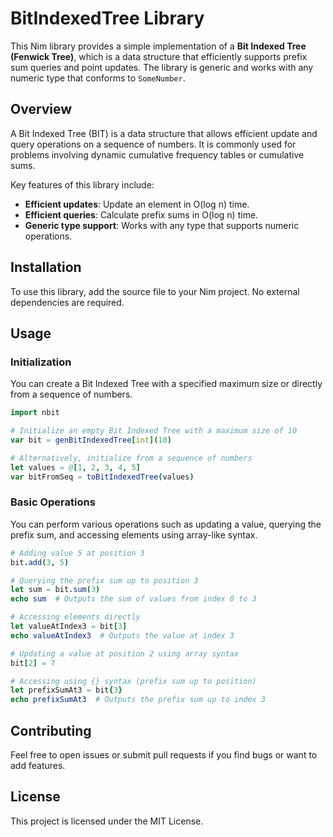 <!-- # nbit
Bit Indexed Tree (BIT) library written in Nim. -->

# BitIndexedTree Library

This Nim library provides a simple implementation of a **Bit Indexed Tree (Fenwick Tree)**, which is a data structure that efficiently supports prefix sum queries and point updates. The library is generic and works with any numeric type that conforms to `SomeNumber`.

## Overview

A Bit Indexed Tree (BIT) is a data structure that allows efficient update and query operations on a sequence of numbers. It is commonly used for problems involving dynamic cumulative frequency tables or cumulative sums.

Key features of this library include:
- **Efficient updates**: Update an element in O(log n) time.
- **Efficient queries**: Calculate prefix sums in O(log n) time.
- **Generic type support**: Works with any type that supports numeric operations.

## Installation

To use this library, add the source file to your Nim project. No external dependencies are required.

## Usage

### Initialization

You can create a Bit Indexed Tree with a specified maximum size or directly from a sequence of numbers.

```nim
import nbit

# Initialize an empty Bit Indexed Tree with a maximum size of 10
var bit = genBitIndexedTree[int](10)

# Alternatively, initialize from a sequence of numbers
let values = @[1, 2, 3, 4, 5]
var bitFromSeq = toBitIndexedTree(values)
```

### Basic Operations

You can perform various operations such as updating a value, querying the prefix sum, and accessing elements using array-like syntax.

```nim
# Adding value 5 at position 3
bit.add(3, 5)

# Querying the prefix sum up to position 3
let sum = bit.sum(3)
echo sum  # Outputs the sum of values from index 0 to 3

# Accessing elements directly
let valueAtIndex3 = bit[3]
echo valueAtIndex3  # Outputs the value at index 3

# Updating a value at position 2 using array syntax
bit[2] = 7

# Accessing using {} syntax (prefix sum up to position)
let prefixSumAt3 = bit{3}
echo prefixSumAt3  # Outputs the prefix sum up to index 3
```

<!-- ### Iterators

The library provides two iterators for traversing the tree:
- `seekTopDown`: Traverses from a given position downwards.
- `seekBottomUp`: Traverses from a given position upwards.

```nim
# Example usage of seekTopDown
for pos in bit.seekTopDown(3):
  echo pos

# Example usage of seekBottomUp
for pos in bit.seekBottomUp(1):
  echo pos
``` -->

<!-- ## Testing

Unit tests are provided to verify the correctness of the library's methods. These tests can be run using the `unittest` module in Nim. -->

## Contributing

Feel free to open issues or submit pull requests if you find bugs or want to add features.

## License

This project is licensed under the MIT License.


